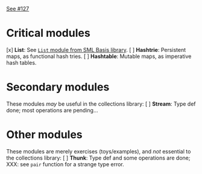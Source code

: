 [See #127](https://github.com/dfinity-lab/actorscript/issues/127)

Critical modules
==================
[x] **List**: See [`List` module from SML Basis library](http://sml-family.org/Basis/list.html).
[ ] **Hashtrie**: Persistent maps, as functional hash tries.
[ ] **Hashtable**: Mutable maps, as imperative hash tables.

Secondary modules
==================
These modules _may_ be useful in the collections library:
[ ] **Stream**: Type def done; most operations are pending...

Other modules
==================
These modules are merely exercises (toys/examples), and _not_ essential to the collections library:
[ ] **Thunk**: Type def and some operations are done; XXX: see `pair` function for a strange type error.



